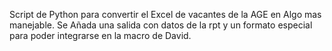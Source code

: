 Script de Python para convertir el Excel de vacantes de la AGE en Algo mas manejable.
Se Añada una salida con datos de la rpt y un formato especial para poder integrarse en la macro de David.

